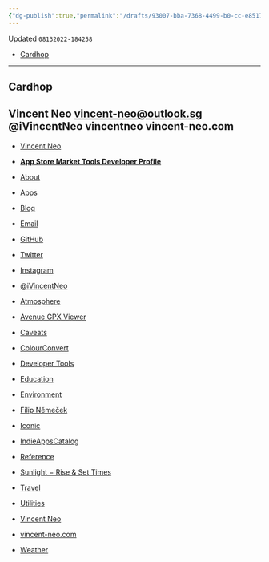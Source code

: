 ```yaml
---
{"dg-publish":true,"permalink":"/drafts/93007-bba-7368-4499-b0-cc-e85176-ab-7-ada-2/","dgHomeLink":true,"dgPassFrontmatter":false}
---
```


Updated `08132022-184258`

- [Cardhop](x-cardhop://show?id=contact:A8C3326D-0AAA-4356-BDC3-0B157A2B063D&contact=Vincent%20Neo)

---

## Cardhop

Vincent Neo
vincent-neo@outlook.sg
@iVincentNeo
vincentneo
vincent-neo.com
---

- [Vincent Neo](https://www.vincent-neo.com)
- [**App Store Market Tools Developer Profile**](https://apps.apple.com/us/developer/vincent-neo/id1523681069)


- [About](https://www.vincent-neo.com/about.html)
- [Apps](https://www.vincent-neo.com/apps.html)
- [Blog](https://www.vincent-neo.com/posts.html)
- [Email](mailto:vincent-neo@outlook.sg)
- [GitHub](https://github.com/vincentneo)
- [Twitter](https://twitter.com/iVincentNeo)
- [Instagram](https://www.instagram.com/neo.vincent/)
- [@iVincentNeo](https://twitter.com/iVincentNeo)
- [Atmosphere](https://indiecatalog.app/app/1553729600/atmosphere)
- [Avenue GPX Viewer](https://indiecatalog.app/app/1523681067/avenue-gpx-viewer)
- [Caveats](https://indiecatalog.app/caveats)
- [ColourConvert](https://indiecatalog.app/app/1621552385/colourconvert)
- [Developer Tools](https://indiecatalog.app/category/6026/developer-tools)
- [Education](https://indiecatalog.app/category/6017/education)
- [Environment](https://indiecatalog.app/app/1569224845/environment)
- [Filip Němeček](https://nemecek.be/)
- [Iconic](https://indiecatalog.app/app/1582751983/iconic)
- [IndieAppsCatalog](https://indiecatalog.app/)
- [Reference](https://indiecatalog.app/category/6006/reference)
- [Sunlight − Rise & Set Times](https://indiecatalog.app/app/1532005455/sunlight-rise-set-times)
- [Travel](https://indiecatalog.app/category/6003/travel)
- [Utilities](https://indiecatalog.app/category/6002/utilities)
- [Vincent Neo](https://indiecatalog.app/developer/1523681069)
- [vincent-neo.com](https://www.vincent-neo.com/)
- [Weather](https://indiecatalog.app/category/6001/weather)